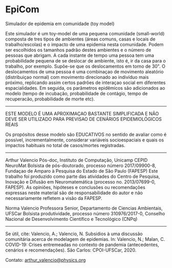 # EpiCom
Simulador de epidemia em comunidade (toy model)


Este simulador é um toy-model de uma pequena comunidade (small-world)
composta de tres tipos de ambientes (áreas comuns, casas e locais de trabalho/escolas) e o impacto de
uma epidemia nesta comunidade.
Podem ser escolhidos os tamanhos padrão destes ambientes e o número de pessoas que abrigam.
A cada instante de tempo uma pessoa tem uma probabilidade pequena de se deslocar de ambiente, isto é,
ir da casa para o trabalho, por exemplo. Supõe-se que os deslocamentos em torno de 30".
O deslocamentos de uma pessoa é uma combinaçao de movimento aleatório (distribuiçao normal)
com movimento direcionado ao indivíduo mais próximo, replicando assim certos padrões de interaçao social
em diferentes espacialidades.
Em seguida, os parâmetros epidêmicos são adicionados ao modelo (tempo de incubação, probabilidade de contágio,
tempo de recuperacão, probabilidade de morte etc).

------------------------------------------------------------------------------------
ESTE MODELO É UMA APROXIMAÇAO BASTANTE SIMPLIFICADA E NÃO DEVE SER UTILIZADO PARA PREVISAO DE
CENÁRIOS EPIDEMIOLÓGICOS REAIS

Os propósitos desse modelo são EDUCATIVOS no sentido de avaliar como é possível, incrementalmente,
considerar variáveis socioespaciais e quais os impactos habituais no total de casos/mortes registradas.

------------------------------------------------------------------------------------

Arthur Valencio
Pós-doc, Instituto de Computação, Unicamp
CEPID NeuroMat
Bolsista de pós-doutorado, processo número 2017/09900-8, Fundaçao de Amparo à Pesquisa do Estado de
São Paulo (FAPESP)
Este trabalho foi produzido como parte das atividades do Centro de Pesquisa, Inovação e Difusão em
Neuromatemática (processo no. 2013/07699-0, FAPESP). As opiniões, hipóteses e conclusões ou recomendações
expressas neste material são de responsabilidade do autor e não necessariamente refletem a visão da FAPESP.


Norma Valencio
Professora Senior, Departamento de Ciencias Ambientais, UFSCar
Bolsista produtividade, processo número 310976/2017-0, Conselho Nacional de Desenvolvimento Científico e
Tecnológico (CNPq)

------------------------------------------------------------------------------------

Se útil, cite:
Valencio, A.; Valencio, N. Subsidios à uma discussão comunitária acerca de modelagem de epidemias.
In: Valencio, N.; Malan, C. COVID-19: Crises entremeadas no contexto de pandemia (antecedentes,
cenários e recomendações). São Carlos: CPOI-UFSCar, 2020.

Contato: arthur_valencio@physics.org
